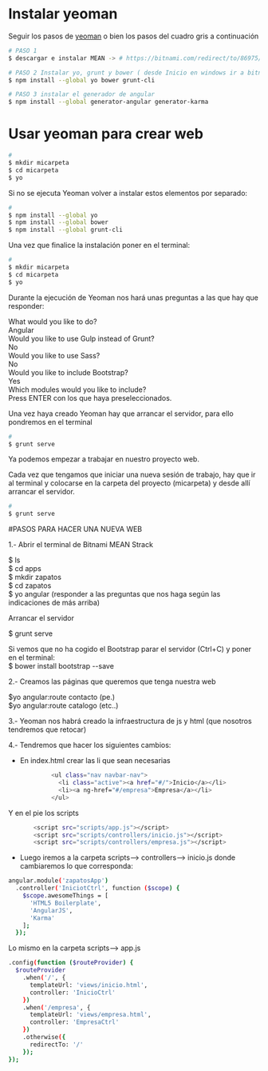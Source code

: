 
# Instalar yeoman

Seguir los pasos de [yeoman](http://yeoman.io/codelab/setup.html) o bien los pasos del cuadro gris a continuación

```bash
# PASO 1
$ descargar e instalar MEAN -> # https://bitnami.com/redirect/to/86975/bitnami-meanstack-3.2.1-0-windows-installer.exe

# PASO 2 Instalar yo, grunt y bower ( desde Inicio en windows ir a bitnami y abrir "Use Bitnami MEAN stack" )
$ npm install --global yo bower grunt-cli

# PASO 3 instalar el generador de angular
$ npm install --global generator-angular generator-karma
```
# Usar  yeoman para crear web


```bash
# 
$ mkdir micarpeta
$ cd micarpeta
$ yo
```
Si no se ejecuta Yeoman volver a instalar estos elementos por separado:  

```bash
# 
$ npm install --global yo  
$ npm install --global bower  
$ npm install --global grunt-cli  
```
Una vez que finalice la instalación poner en el terminal:  

```bash
# 
$ mkdir micarpeta
$ cd micarpeta
$ yo
```
Durante la ejecución de Yeoman nos hará unas preguntas a las que hay que responder:  


What would you like to do?  
Angular  
Would you like to use Gulp instead of Grunt?  
No  
Would you like to use Sass?  
No  
Would you like to include Bootstrap?  
Yes  
Which modules would you like to include?  
Press ENTER con los que haya preseleccionados.  

Una vez haya creado Yeoman hay que arrancar el servidor, para ello pondremos en el terminal  

```bash
# 
$ grunt serve

```

Ya podemos empezar a trabajar en nuestro proyecto web.  

Cada vez que tengamos que iniciar una nueva sesión de trabajo, hay que ir al terminal y colocarse en la carpeta del proyecto (micarpeta) y desde allí arrancar el servidor.  

```bash
# 
$ grunt serve

```

#PASOS PARA HACER UNA NUEVA WEB  

1.- Abrir el terminal de Bitnami MEAN Strack  

$ ls  
$ cd apps  
$ mkdir zapatos  
$ cd zapatos  
$ yo angular (responder a las preguntas que nos haga según las indicaciones de más arriba)  


Arrancar el servidor  

$ grunt serve  

Si vemos que no ha cogido el Bootstrap parar el servidor (Ctrl+C) y poner en el terminal:  
$ bower install bootstrap --save  

2.- Creamos las páginas que queremos que tenga nuestra web  

$yo angular:route contacto (pe.)  
$yo angular:route catalogo (etc..)  

3.- Yeoman nos habrá creado la infraestructura de js y html (que nosotros tendremos que retocar)  

4.- Tendremos que hacer los siguientes cambios:  
  - En index.html crear las li que sean necesarias  

```bash
            <ul class="nav navbar-nav">
              <li class="active"><a href="#/">Inicio</a></li>
              <li><a ng-href="#/empresa">Empresa</a></li>
            </ul>
 ``` 
 Y en el pie los scripts  
 
 ```bash
        <script src="scripts/app.js"></script>
        <script src="scripts/controllers/inicio.js"></script>
        <script src="scripts/controllers/empresa.js"></script>
  ```  
  - Luego iremos a la carpeta scripts--> controllers--> inicio.js donde cambiaremos lo que corresponda:  
```bash  
angular.module('zapatosApp')
  .controller('IniciotCtrl', function ($scope) {
    $scope.awesomeThings = [
      'HTML5 Boilerplate',
      'AngularJS',
      'Karma'
    ];
  });
  ```  
  Lo mismo en la carpeta scripts--> app.js  
  
  ```bash
  .config(function ($routeProvider) {
    $routeProvider
      .when('/', {
        templateUrl: 'views/inicio.html',
        controller: 'InicioCtrl'
      })
      .when('/empresa', {
        templateUrl: 'views/empresa.html',
        controller: 'EmpresaCtrl'
      })
      .otherwise({
        redirectTo: '/'
      });
  });
  ```  
  
